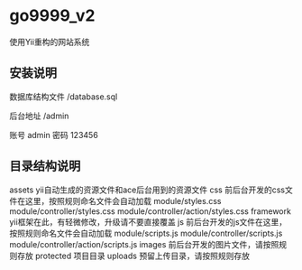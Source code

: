 # go9999_v2
使用Yii重构的网站系统

## 安装说明

数据库结构文件 /database.sql

后台地址 /admin

账号 admin 密码 123456

## 目录结构说明

assets yii自动生成的资源文件和ace后台用到的资源文件
css 前后台开发的css文件在这里，按照规则命名文件会自动加载 module/styles.css module/controller/styles.css module/controller/action/styles.css
framework yii框架在此，有轻微修改，升级请不要直接覆盖
js  前后台开发的js文件在这里，按照规则命名文件会自动加载  module/scripts.js module/controller/scripts.js module/controller/action/scripts.js
images 前后台开发的图片文件，请按照规则存放
protected 项目目录
uploads 预留上传目录，请按照规则存放
